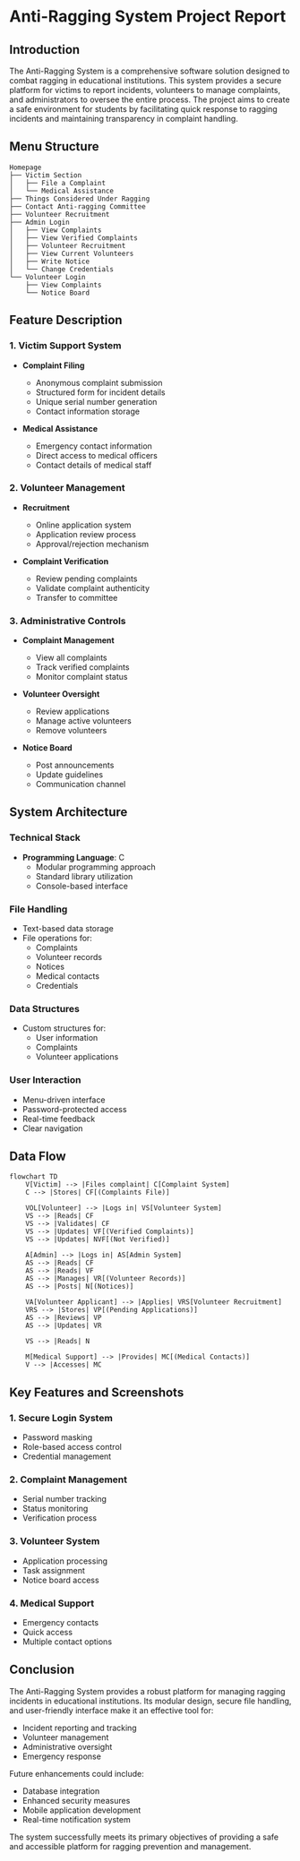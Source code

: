# Anti-Ragging System Project Report

## Introduction
The Anti-Ragging System is a comprehensive software solution designed to combat ragging in educational institutions. This system provides a secure platform for victims to report incidents, volunteers to manage complaints, and administrators to oversee the entire process. The project aims to create a safe environment for students by facilitating quick response to ragging incidents and maintaining transparency in complaint handling.

## Menu Structure
```
Homepage
├── Victim Section
│   ├── File a Complaint
│   └── Medical Assistance
├── Things Considered Under Ragging
├── Contact Anti-ragging Committee
├── Volunteer Recruitment
├── Admin Login
│   ├── View Complaints
│   ├── View Verified Complaints
│   ├── Volunteer Recruitment
│   ├── View Current Volunteers
│   ├── Write Notice
│   └── Change Credentials
└── Volunteer Login
    ├── View Complaints
    └── Notice Board
```

## Feature Description

### 1. Victim Support System
- **Complaint Filing**
  - Anonymous complaint submission
  - Structured form for incident details
  - Unique serial number generation
  - Contact information storage

- **Medical Assistance**
  - Emergency contact information
  - Direct access to medical officers
  - Contact details of medical staff

### 2. Volunteer Management
- **Recruitment**
  - Online application system
  - Application review process
  - Approval/rejection mechanism

- **Complaint Verification**
  - Review pending complaints
  - Validate complaint authenticity
  - Transfer to committee

### 3. Administrative Controls
- **Complaint Management**
  - View all complaints
  - Track verified complaints
  - Monitor complaint status

- **Volunteer Oversight**
  - Review applications
  - Manage active volunteers
  - Remove volunteers

- **Notice Board**
  - Post announcements
  - Update guidelines
  - Communication channel

## System Architecture

### Technical Stack
- **Programming Language**: C
  - Modular programming approach
  - Standard library utilization
  - Console-based interface

### File Handling
- Text-based data storage
- File operations for:
  - Complaints
  - Volunteer records
  - Notices
  - Medical contacts
  - Credentials

### Data Structures
- Custom structures for:
  - User information
  - Complaints
  - Volunteer applications

### User Interaction
- Menu-driven interface
- Password-protected access
- Real-time feedback
- Clear navigation

## Data Flow
```mermaid
flowchart TD
    V[Victim] --> |Files complaint| C[Complaint System]
    C --> |Stores| CF[(Complaints File)]
    
    VOL[Volunteer] --> |Logs in| VS[Volunteer System]
    VS --> |Reads| CF
    VS --> |Validates| CF
    VS --> |Updates| VF[(Verified Complaints)]
    VS --> |Updates| NVF[(Not Verified)]
    
    A[Admin] --> |Logs in| AS[Admin System]
    AS --> |Reads| CF
    AS --> |Reads| VF
    AS --> |Manages| VR[(Volunteer Records)]
    AS --> |Posts| N[(Notices)]
    
    VA[Volunteer Applicant] --> |Applies| VRS[Volunteer Recruitment]
    VRS --> |Stores| VP[(Pending Applications)]
    AS --> |Reviews| VP
    AS --> |Updates| VR
    
    VS --> |Reads| N
    
    M[Medical Support] --> |Provides| MC[(Medical Contacts)]
    V --> |Accesses| MC
```
## Key Features and Screenshots

### 1. Secure Login System
- Password masking
- Role-based access control
- Credential management

### 2. Complaint Management
- Serial number tracking
- Status monitoring
- Verification process

### 3. Volunteer System
- Application processing
- Task assignment
- Notice board access

### 4. Medical Support
- Emergency contacts
- Quick access
- Multiple contact options

## Conclusion
The Anti-Ragging System provides a robust platform for managing ragging incidents in educational institutions. Its modular design, secure file handling, and user-friendly interface make it an effective tool for:
- Incident reporting and tracking
- Volunteer management
- Administrative oversight
- Emergency response

Future enhancements could include:
- Database integration
- Enhanced security measures
- Mobile application development
- Real-time notification system

The system successfully meets its primary objectives of providing a safe and accessible platform for ragging prevention and management.
